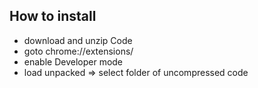 ## How to install

- download and unzip Code
- goto chrome://extensions/
- enable Developer mode
- load unpacked => select folder of uncompressed code

